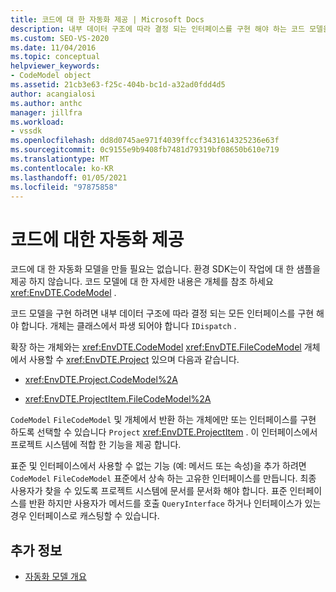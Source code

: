 ```yaml
---
title: 코드에 대 한 자동화 제공 | Microsoft Docs
description: 내부 데이터 구조에 따라 결정 되는 인터페이스를 구현 해야 하는 코드 모델을 구현 하는 방법에 대해 알아봅니다.
ms.custom: SEO-VS-2020
ms.date: 11/04/2016
ms.topic: conceptual
helpviewer_keywords:
- CodeModel object
ms.assetid: 21cb3e63-f25c-404b-bc1d-a32ad0fdd4d5
author: acangialosi
ms.author: anthc
manager: jillfra
ms.workload:
- vssdk
ms.openlocfilehash: dd8d0745ae971f4039ffccf3431614325236e63f
ms.sourcegitcommit: 0c9155e9b9408fb7481d79319bf08650b610e719
ms.translationtype: MT
ms.contentlocale: ko-KR
ms.lasthandoff: 01/05/2021
ms.locfileid: "97875858"
---
```

# <a name="providing-automation-for-code"></a>코드에 대한 자동화 제공
코드에 대 한 자동화 모델을 만들 필요는 없습니다. 환경 SDK는이 작업에 대 한 샘플을 제공 하지 않습니다. 코드 모델에 대 한 자세한 내용은 개체를 참조 하세요 <xref:EnvDTE.CodeModel> .

 코드 모델을 구현 하려면 내부 데이터 구조에 따라 결정 되는 모든 인터페이스를 구현 해야 합니다. 개체는 클래스에서 파생 되어야 합니다 `IDispatch` .

 확장 하는 개체와는 <xref:EnvDTE.CodeModel> <xref:EnvDTE.FileCodeModel> 개체에서 사용할 수 <xref:EnvDTE.Project> 있으며 다음과 같습니다.

- <xref:EnvDTE.Project.CodeModel%2A>

- <xref:EnvDTE.ProjectItem.FileCodeModel%2A>

 `CodeModel` `FileCodeModel` 및 개체에서 반환 하는 개체에만 또는 인터페이스를 구현 하도록 선택할 수 있습니다 `Project` <xref:EnvDTE.ProjectItem> . 이 인터페이스에서 프로젝트 시스템에 적합 한 기능을 제공 합니다.

 표준 및 인터페이스에서 사용할 수 없는 기능 (예: 메서드 또는 속성)을 추가 하려면 `CodeModel` `FileCodeModel` 표준에서 상속 하는 고유한 인터페이스를 만듭니다. 최종 사용자가 찾을 수 있도록 프로젝트 시스템에 문서를 문서화 해야 합니다. 표준 인터페이스를 반환 하지만 사용자가 메서드를 호출 `QueryInterface` 하거나 인터페이스가 있는 경우 인터페이스로 캐스팅할 수 있습니다.

## <a name="see-also"></a>추가 정보
- [자동화 모델 개요](../../extensibility/internals/automation-model-overview.md)
